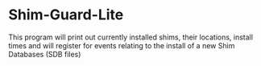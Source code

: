 # Shim-Guard-Lite
This program will print out currently installed shims, their locations, install times and will register for events relating to the install of a new Shim Databases (SDB files)
